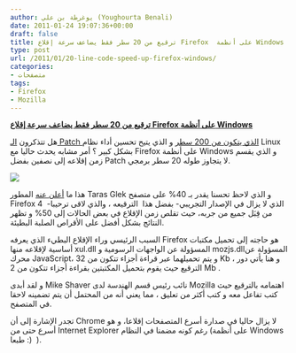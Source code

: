 ```yaml
---
author: يوغرطة بن علي (Youghourta Benali)
date: 2011-01-24 19:07:36+00:00
draft: false
title: ترقيع من 20 سطر فقط يضاعف سرعة إقلاع Firefox  على أنظمة Windows
type: post
url: /2011/01/20-line-code-speed-up-firefox-windows/
categories:
- متصفحات
tags:
- Firefox
- Mozilla
---
```


**[ترقيع من 20 سطر فقط يضاعف سرعة إقلاع Firefox على أنظمة Windows](http://www.it-scoop.com/2011/01/20-line-code-speed-up-firefox-windows)**




هل تتذكرون [الـ Patch الذي يتكون من 200 سطر](http://www.it-scoop.com/2010/11/the-200-line-linux-kernel-patch-that-does-wonders/) و الذي يتيح تحسين أداء نظام Linux بشكل كبير ؟ أمر مشابه يحدث حاليا مع Firefox على أنظمة Windows و الذي يقسم زمن إقلاعه إلى نصفين بفضل Patch لا يتجاوز طوله 20 سطر برمجي.




[![](http://www.it-scoop.com/wp-content/uploads/2011/01/firefox-speed.jpg)
](http://www.it-scoop.com/2011/01/20-line-code-speed-up-firefox-windows)


هذا ما [أعلن عنه](https://bugzilla.mozilla.org/show_bug.cgi?id=627591) المطور Taras Glek و الذي لاحظ تحسنا يقدر بـ 40% على متصفح Firefox 4  -الذي لا يزال في الإصدار التجريبي- بفضل هذا  الترقيعه ، والذي لاقى ترحيبا من قِبَل جميع من جربه، حيث تقلص زمن الإقلاع في بعض الحالات إلى 50% و تظهر النتائج بشكل أفضل على الأقراص الصلبة البطيئة.

السبب الرئيسي وراء الإقلاع البطيء الذي يعرفه Firefox هو حاجته إلى تحميل مكتبات أساسية لإقلاعه منها xul.dll المسؤولة عن الواجهات الرسومية و mozjs.dllالمسؤولة عن محرك JavaScript، و يتم تحميلهما عبر قراءة أجزاء تتكون من 32 Kb ، و هنا يأتي دور الترقيع حيث يقوم بتحميل المكتبتين بقراءة أجزاء تتكون من 2 Mb .

و لقد أبدى Mike Shaver نائب رئيس قسم الهندسة لدى Mozilla اهتمامه بالترقيع حيث كتب تفاعل معه و كتب أكثر من تعليق ، مما يعني أنه من المحتمل أن يتم تضمينه لاحقا في المتصفح.

تجدر الإشارة إلى أن Chrome لا يزال حاليا في صدارة أسرع المتصفحات إقلاعا، و هو أسرع حتى من Internet Explorer رغم كونه مضمنا في النظام (على أنظمة Windows طبعا :)  ).
